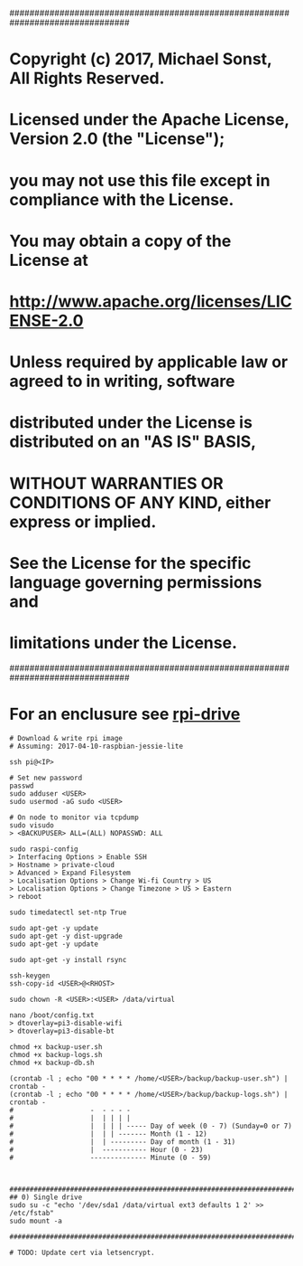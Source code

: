 ################################################################################
#  Copyright (c) 2017, Michael Sonst, All Rights Reserved.
# 
#  Licensed under the Apache License, Version 2.0 (the "License");
#  you may not use this file except in compliance with the License.
#  You may obtain a copy of the License at
# 
#  http://www.apache.org/licenses/LICENSE-2.0
# 
#  Unless required by applicable law or agreed to in writing, software
#  distributed under the License is distributed on an "AS IS" BASIS,
#  WITHOUT WARRANTIES OR CONDITIONS OF ANY KIND, either express or implied.
#  See the License for the specific language governing permissions and
#  limitations under the License.
################################################################################

# For an enclusure see [rpi-drive](https://github.com/msonst/rpi-drive)

```
# Download & write rpi image
# Assuming: 2017-04-10-raspbian-jessie-lite

ssh pi@<IP>

# Set new password
passwd
sudo adduser <USER>
sudo usermod -aG sudo <USER> 

# On node to monitor via tcpdump
sudo visudo
> <BACKUPUSER> ALL=(ALL) NOPASSWD: ALL

sudo raspi-config
> Interfacing Options > Enable SSH
> Hostname > private-cloud
> Advanced > Expand Filesystem
> Localisation Options > Change Wi-fi Country > US
> Localisation Options > Change Timezone > US > Eastern
> reboot

sudo timedatectl set-ntp True

sudo apt-get -y update
sudo apt-get -y dist-upgrade
sudo apt-get -y update 

sudo apt-get -y install rsync

ssh-keygen
ssh-copy-id <USER>@<RHOST>

sudo chown -R <USER>:<USER> /data/virtual

nano /boot/config.txt
> dtoverlay=pi3-disable-wifi
> dtoverlay=pi3-disable-bt

chmod +x backup-user.sh
chmod +x backup-logs.sh
chmod +x backup-db.sh

(crontab -l ; echo "00 * * * * /home/<USER>/backup/backup-user.sh") | crontab -
(crontab -l ; echo "00 * * * * /home/<USER>/backup/backup-logs.sh") | crontab -
#                   -  - - - -
#                   |  | | | |
#                   |  | | | ----- Day of week (0 - 7) (Sunday=0 or 7)
#                   |  | | ------- Month (1 - 12)
#                   |  | --------- Day of month (1 - 31)
#                   |  ----------- Hour (0 - 23)
#                   -------------- Minute (0 - 59)



################################################################################
## 0) Single drive
sudo su -c "echo '/dev/sda1 /data/virtual ext3 defaults 1 2' >> /etc/fstab"
sudo mount -a

################################################################################

# TODO: Update cert via letsencrypt.
```
